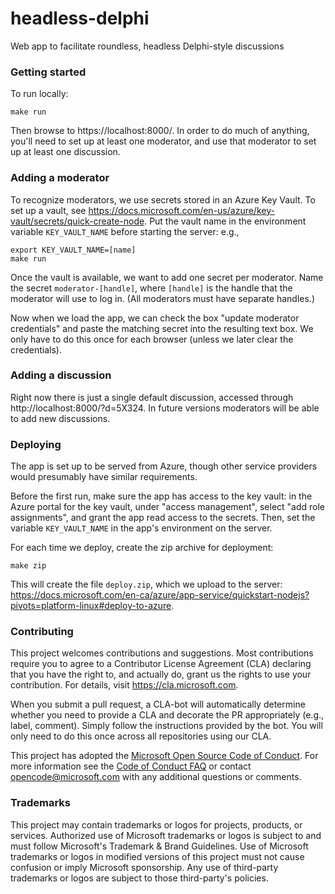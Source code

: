 # headless-delphi
Web app to facilitate roundless, headless Delphi-style discussions

### Getting started

To run locally:

```
make run
```

Then browse to https://localhost:8000/.
In order to do much of anything, you'll need to set up at least one moderator, and use that moderator to set up at least one discussion.

### Adding a moderator

To recognize moderators, we use secrets stored in an Azure Key Vault. To set up a vault, see https://docs.microsoft.com/en-us/azure/key-vault/secrets/quick-create-node. Put the vault name in the environment variable `KEY_VAULT_NAME` before starting the server: e.g.,

```
export KEY_VAULT_NAME=[name]
make run
```

Once the vault is available, we want to add one secret per moderator. Name the secret `moderator-[handle]`, where `[handle]` is the handle that the moderator will use to log in. (All moderators must have separate handles.)

Now when we load the app, we can check the box "update moderator credentials" and paste the matching secret into the resulting text box. We only have to do this once for each browser (unless we later clear the credentials).

### Adding a discussion

Right now there is just a single default discussion, accessed through http://localhost:8000/?d=5X324. In future versions moderators will be able to add new discussions.

### Deploying

The app is set up to be served from Azure, though other service providers would presumably have similar requirements. 

Before the first run, make sure the app has access to the key vault: in the Azure portal for the key vault, under "access management", select "add role assignments", and grant the app read access to the secrets. Then, set the variable `KEY_VAULT_NAME` in the app's environment on the server.

For each time we deploy, create the zip archive for deployment: 

```
make zip
```

This will create the file `deploy.zip`, which we upload to the server: https://docs.microsoft.com/en-ca/azure/app-service/quickstart-nodejs?pivots=platform-linux#deploy-to-azure.


### Contributing

This project welcomes contributions and suggestions. Most contributions require you to agree to a Contributor License Agreement (CLA) declaring that you have the right to, and actually do, grant us the rights to use your contribution. For details, visit https://cla.microsoft.com.

When you submit a pull request, a CLA-bot will automatically determine whether you need to provide a CLA and decorate the PR appropriately (e.g., label, comment). Simply follow the instructions provided by the bot. You will only need to do this once across all repositories using our CLA.

This project has adopted the [Microsoft Open Source Code of Conduct](https://opensource.microsoft.com/codeofconduct/).
For more information see the [Code of Conduct FAQ](https://opensource.microsoft.com/codeofconduct/faq/)
or contact [opencode@microsoft.com](mailto:opencode@microsoft.com) with any additional questions or comments.

### Trademarks 

This project may contain trademarks or logos for projects, products, or services. Authorized use of Microsoft trademarks or logos is subject to and must follow Microsoft's Trademark & Brand Guidelines. Use of Microsoft trademarks or logos in modified versions of this project must not cause confusion or imply Microsoft sponsorship. Any use of third-party trademarks or logos are subject to those third-party's policies.
